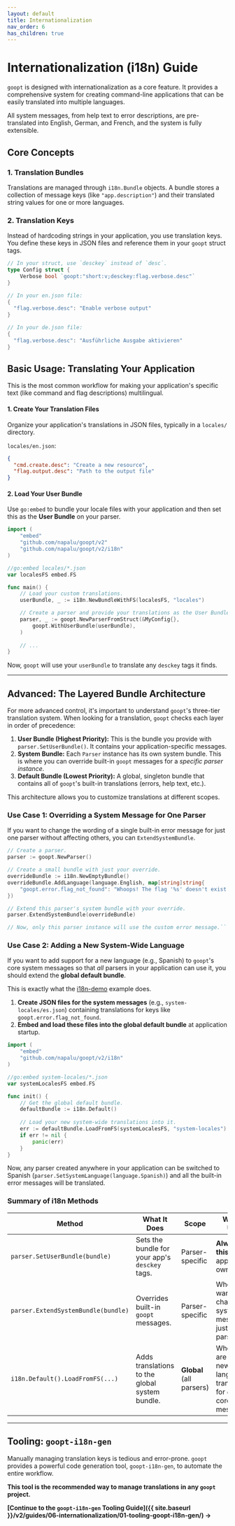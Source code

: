 ```yaml
---
layout: default
title: Internationalization
nav_order: 6
has_children: true
---
```


# Internationalization (i18n) Guide

`goopt` is designed with internationalization as a core feature. It provides a comprehensive system for creating command-line applications that can be easily translated into multiple languages.

All system messages, from help text to error descriptions, are pre-translated into English, German, and French, and the system is fully extensible.

## Core Concepts

### 1. Translation Bundles
Translations are managed through `i18n.Bundle` objects. A bundle stores a collection of message keys (like `"app.description"`) and their translated string values for one or more languages.

### 2. Translation Keys
Instead of hardcoding strings in your application, you use translation keys. You define these keys in JSON files and reference them in your `goopt` struct tags.

```go
// In your struct, use `desckey` instead of `desc`.
type Config struct {
    Verbose bool `goopt:"short:v;desckey:flag.verbose.desc"`
}

// In your en.json file:
{
  "flag.verbose.desc": "Enable verbose output"
}

// In your de.json file:
{
  "flag.verbose.desc": "Ausführliche Ausgabe aktivieren"
}
```

## Basic Usage: Translating Your Application

This is the most common workflow for making your application's specific text (like command and flag descriptions) multilingual.

#### 1. Create Your Translation Files
Organize your application's translations in JSON files, typically in a `locales/` directory.

`locales/en.json`:
```json
{
  "cmd.create.desc": "Create a new resource",
  "flag.output.desc": "Path to the output file"
}
```

#### 2. Load Your User Bundle
Use `go:embed` to bundle your locale files with your application and then set this as the **User Bundle** on your parser.

```go
import (
    "embed"
    "github.com/napalu/goopt/v2"
    "github.com/napalu/goopt/v2/i18n"
)

//go:embed locales/*.json
var localesFS embed.FS

func main() {
    // Load your custom translations.
    userBundle, _ := i18n.NewBundleWithFS(localesFS, "locales")

    // Create a parser and provide your translations as the User Bundle.
    parser, _ := goopt.NewParserFromStruct(&MyConfig{}, 
        goopt.WithUserBundle(userBundle),
    )
    
    // ...
}
```
Now, `goopt` will use your `userBundle` to translate any `desckey` tags it finds.

---

## Advanced: The Layered Bundle Architecture

For more advanced control, it's important to understand `goopt`'s three-tier translation system. When looking for a translation, `goopt` checks each layer in order of precedence:

1.  **User Bundle (Highest Priority):** This is the bundle you provide with `parser.SetUserBundle()`. It contains your application-specific messages.
2.  **System Bundle:** Each `Parser` instance has its own system bundle. This is where you can override built-in `goopt` messages for a *specific parser instance*.
3.  **Default Bundle (Lowest Priority):** A global, singleton bundle that contains all of `goopt`'s built-in translations (errors, help text, etc.).

This architecture allows you to customize translations at different scopes.

### Use Case 1: Overriding a System Message for One Parser

If you want to change the wording of a single built-in error message for just one parser without affecting others, you can `ExtendSystemBundle`.

```go
// Create a parser.
parser := goopt.NewParser()

// Create a small bundle with just your override.
overrideBundle := i18n.NewEmptyBundle()
overrideBundle.AddLanguage(language.English, map[string]string{
    "goopt.error.flag_not_found": "Whoops! The flag '%s' doesn't exist.",
})

// Extend this parser's system bundle with your override.
parser.ExtendSystemBundle(overrideBundle)

// Now, only this parser instance will use the custom error message.```
```

### Use Case 2: Adding a New System-Wide Language

If you want to add support for a new language (e.g., Spanish) to `goopt`'s core system messages so that *all* parsers in your application can use it, you should extend the **global default bundle**.

This is exactly what the [i18n-demo](https://github.com/napalu/goopt/tree/main/v2/examples/i18n-demo/) example does.

1.  **Create JSON files for the system messages** (e.g., `system-locales/es.json`) containing translations for keys like `goopt.error.flag_not_found`.
2.  **Embed and load these files into the global default bundle** at application startup.

```go
import (
    "embed"
    "github.com/napalu/goopt/v2/i18n"
)

//go:embed system-locales/*.json
var systemLocalesFS embed.FS

func init() {
    // Get the global default bundle.
    defaultBundle := i18n.Default()
    
    // Load your new system-wide translations into it.
    err := defaultBundle.LoadFromFS(systemLocalesFS, "system-locales")
    if err != nil {
        panic(err)
    }
}
```
Now, any parser created anywhere in your application can be switched to Spanish (`parser.SetSystemLanguage(language.Spanish)`) and all the built-in error messages will be translated.

### Summary of i18n Methods

| Method | What It Does | Scope | When to Use It |
|---|---|---|---|
| `parser.SetUserBundle(bundle)` | Sets the bundle for your app's `desckey` tags. | Parser-specific | **Always use this** for your application's own text. |
| `parser.ExtendSystemBundle(bundle)` | Overrides built-in `goopt` messages. | Parser-specific | When you want to change a system message for just one parser. |
| `i18n.Default().LoadFromFS(...)` | Adds translations to the global system bundle. | **Global** (all parsers) | When you are adding a new language translation for `goopt`'s core messages. |

---

## Tooling: `goopt-i18n-gen`

Manually managing translation keys is tedious and error-prone. `goopt` provides a powerful code generation tool, `goopt-i18n-gen`, to automate the entire workflow.

**This tool is the recommended way to manage translations in any `goopt` project.**

**[Continue to the `goopt-i18n-gen` Tooling Guide]({{ site.baseurl }}/v2/guides/06-internationalization/01-tooling-goopt-i18n-gen/) →**